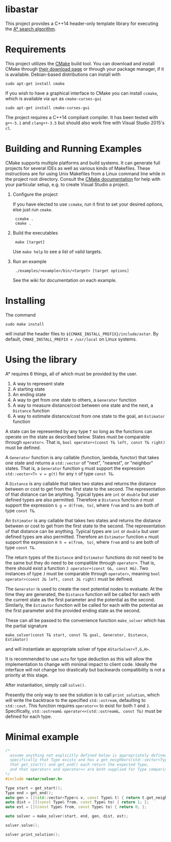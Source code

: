 # libastar

This project provides a C++14 header-only template library for executing the [A\* search algorithm](http://en.wikipedia.org/wiki/A*_search_algorithm).

# Requirements

This project utilizes the [CMake](http://cmake.org/) build tool. You can download and install CMake through [their download page](http://cmake.org/cmake/resources/software.html)
or through your package manager, if it is available. Debian-based distributions can install with

    sudo apt-get install cmake
    
If you wish to have a graphical interface to CMake you can install `ccmake`, which is available via `apt` as `cmake-curses-gui`

    sudo apt-get install cmake-curses-gui
    
The project requires a C++14 compliant compiler.
It has been tested with `g++-5.1` and `clang++-3.5` but should also work fine with Visual Studio 2015's `cl`.

# Building and Running Examples

CMake supports multiple platforms and build systems. It can generate full projects for several IDEs
as well as various kinds of Makefiles. These instructions are for using Unix Makefiles from a Linux command line
while in the project root directory. Consult the [CMake documentation](http://www.cmake.org/cmake/help/documentation.html)
for help with your particular setup, e.g. to create Visual Studio a project.

1. Configure the project

    If you have elected to use `ccmake`, run it first to set your desired options, else just run `cmake`.

        ccmake .
        cmake .

2. Build the executables

        make [target]

    Use `make help` to see a list of valid targets.

3. Run an example

        ./examples/<example>/bin/<target> [target options]

    See the wiki for documentation on each example.

# Installing

The command

    sudo make install

will install the header files to `${CMAKE_INSTALL_PREFIX}/include/astar`.
By default, `CMAKE_INSTALL_PREFIX = /usr/local` on Linux systems.

# Using the library

A\* requires 6 things, all of which must be provided by the user.

1. A way to represent state
2. A starting state
3. An ending state
4. A way to get from one state to others, a `Generator` function
5. A way to measure distance/cost between one state and the next, a `Distance` function
6. A way to estimate distance/cost from one state to the goal, an `Estimator` function

A state can be represented by any type `T` so long as the functions can operate on the state as described below.
States must be comparable through `operator<`. That is, `bool operator<(const T& left, const T& right)` must be defined.

A `Generator` function is any callable (function, lambda, functor) that takes one state and returns
a `std::vector` of "next", "nearest", or "neighbor" states.
That is, a `Generator` function `g` must support the expression `std::vector<T> v = g(t)` for any `t` of type `const T&`.

A `Distance` is any callable that takes two states and returns the distance between or cost to get from the first state to the second.
The representation of that distance can be anything. Typical types are `int` or `double` but user defined types are also permitted.
Therefore a `Distance` function `d` must support the expression `G g = d(from, to)`,
where `from` and `to` are both of type `const T&`.

An `Estimator` is any callable that takes two states and returns the distance between or cost to get from the first state to the second.
The representation of that distance can be anything. Typical types are `int` or `double` but user defined types are also permitted.
Therefore an `Estimator` function `e` must support the expression `H h = e(from, to)`,
where `from` and `to` are both of type `const T&`.

The return types of the `Distance` and `Estimator` functions do not need to be the same but they do need to be compatible
through `operator+`. That is, there should exist a function `J operator+(const G&, const H&)`.
Two instances of type `J` must be comparable through `operator>`, meaning `bool operator>(const J& left, const J& right)`
must be defined.

The `Generator` is used to create the next potential nodes to evaluate. At the time they are generated,
the `Distance` function will be called for each with the current state as the first parameter and the potential as the second.
Similarly, the `Estimator` function will be called for each with the potential as the first parameter and the
provided ending state as the second.

These can all be passed to the convenience function `make_solver` which has the partial signature

    make_solver(const T& start, const T& goal, Generator, Distance, Estimator)
    
and will instantiate an appropriate solver of type `AStarSolver<T,G,H>`.

It is recommended to use `auto` for type deduction as this will allow the implementation to change with minimal
impact to client code. Ideally the interface will not change too drastically but backwards compatibility is not
a priority at this stage.

After instantiation, simply call `solve()`.

Presently the only way to see the solution is to call `print_solution`, which will write the backtrace to the
specified `std::ostream`, defaulting to `std::cout`. This function requires `operator<<` to exist for both
`T` and `J`. Specifically, `std::ostream& operator<<(std::ostream&, const T&)` must be defined for each type.

# Minimal example

```cpp
/*
  assume anything not explicitly defined below is appropriately defined,
  specifically that Type exists and has a get_neighbors(std::vector<Type>&) method,
  that get_start() and get_end() each return the expected Type,
  and that operator< and operator<< are both supplied for Type comparison and output
*/
#include <astar/solver.h>

Type start = get_start();
Type end = get_end();
auto gen = [](std::vector<Type>& v, const Type& t) { return t.get_neighbors(v); };
auto dist = [](const Type& from, const Type& to) { return 1; };
auto est = [](const Type& from, const Type& to) { return 0; };

auto solver = make_solver(start, end, gen, dist, est);

solver.solve();

solver.print_solution();
```

